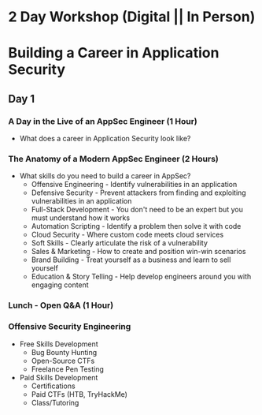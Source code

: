# 2 Day Workshop (Digital || In Person)
# Building a Career in Application Security

## Day 1

### A Day in the Live of an AppSec Engineer (1 Hour)
- What does a career in Application Security look like?

### The Anatomy of a Modern AppSec Engineer (2 Hours)
- What skills do you need to build a career in AppSec?
  - Offensive Engineering - Identify vulnerabilities in an application
  - Defensive Security - Prevent attackers from finding and exploiting vulnerabilities in an application
  - Full-Stack Development - You don't need to be an expert but you must understand how it works
  - Automation Scripting - Identify a problem then solve it with code
  - Cloud Security - Where custom code meets cloud services
  - Soft Skills - Clearly articulate the risk of a vulnerability
  - Sales & Marketing - How to create and position win-win scenarios 
  - Brand Building - Treat yourself as a business and learn to sell yourself
  - Education & Story Telling - Help develop engineers around you with engaging content

### Lunch - Open Q&A (1 Hour)

### Offensive Security Engineering
- Free Skills Development
  - Bug Bounty Hunting
  - Open-Source CTFs
  - Freelance Pen Testing
- Paid Skills Development
  - Certifications
  - Paid CTFs (HTB, TryHackMe)
  - Class/Tutoring
